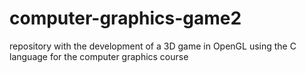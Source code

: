 # computer-graphics-game2
repository with the development of a 3D game in OpenGL using the C language for the computer graphics course 
